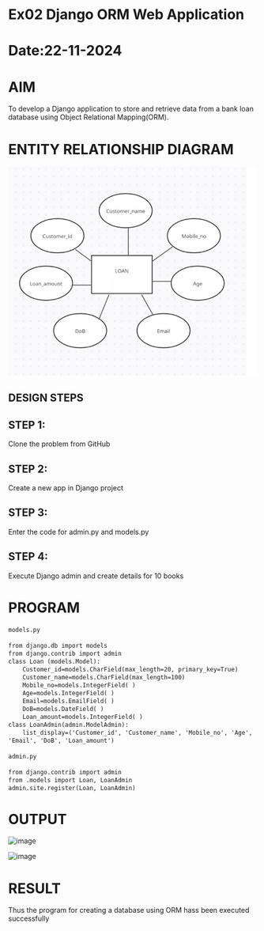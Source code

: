 # Ex02 Django ORM Web Application
# Date:22-11-2024
# AIM
To develop a Django application to store and retrieve data from a bank loan database using Object Relational Mapping(ORM).

# ENTITY RELATIONSHIP DIAGRAM
![alt text](<Screenshot 2024-12-08 002308.png>)
## DESIGN STEPS
## STEP 1:
Clone the problem from GitHub

## STEP 2:
Create a new app in Django project

## STEP 3:
Enter the code for admin.py and models.py

## STEP 4:
Execute Django admin and create details for 10 books

# PROGRAM
```
models.py

from django.db import models
from django.contrib import admin
class Loan (models.Model):
    Customer_id=models.CharField(max_length=20, primary_key=True)
    Customer_name=models.CharField(max_length=100)
    Mobile_no=models.IntegerField( )
    Age=models.IntegerField( )
    Email=models.EmailField( )
    DoB=models.DateField( )
    Loan_amount=models.IntegerField( )
class LoanAdmin(admin.ModelAdmin):
    list_display=('Customer_id', 'Customer_name', 'Mobile_no', 'Age', 'Email', 'DoB', 'Loan_amount')

admin.py

from django.contrib import admin
from .models import Loan, LoanAdmin
admin.site.register(Loan, LoanAdmin)

```
# OUTPUT
![image](https://github.com/user-attachments/assets/15db94c1-e11d-4f7b-a43a-a0fcdf3060f0)


![image](https://github.com/user-attachments/assets/ab6f58c2-cec3-4f7b-9d46-db0535f054a4)


# RESULT
Thus the program for creating a database using ORM hass been executed successfully

